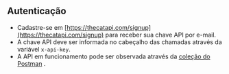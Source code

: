 ## Autenticação
-   Cadastre-se em [https://thecatapi.com/signup](https://thecatapi.com/signup) para receber sua chave API por e-mail.
-   A chave API deve ser informada no cabeçalho das chamadas através da variável `x-api-key`.
-   A API em funcionamento pode ser observada através da [coleção do Postman](https://www.postman.com/winter-shuttle-98074/workspace/thecatapi/collection/22116190-45a163ae-36c7-4fbc-add6-eae0011333c5?action=share&creator=22116190) .
